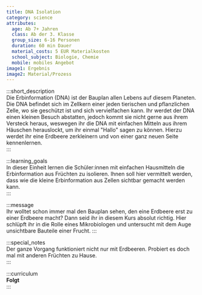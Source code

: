 ```yaml
---
title: DNA Isolation
category: science
attributes:
  age: Ab 7+ Jahren
  class: Ab der 3. Klasse
  group_size: 6-16 Personen
  duration: 60 min Dauer
  material_costs: 5 EUR Materialkosten
  school_subject: Biologie, Chemie
  mobile: mobiles Angebot
image1: Ergebnis
image2: Material/Prozess
---
```

:::short_description  
Die Erbinformation (DNA) ist der Bauplan allen Lebens auf diesem Planeten. Die DNA befindet sich im Zellkern einer jeden tierischen und pflanzlichen Zelle, wo sie geschützt ist und sich vervielfachen kann. Ihr werdet der DNA einen kleinen Besuch abstatten, jedoch kommt sie nicht gerne aus ihrem Versteck heraus, weswegen ihr die DNA mit einfachen Mitteln aus ihrem Häuschen herauslockt, um ihr einmal "Hallo" sagen zu können. Hierzu werdet ihr eine Erdbeere zerkleinern und von einer ganz neuen Seite kennenlernen.  
:::

:::learning_goals  
 In dieser Einheit lernen die Schüler:innen mit einfachen Hausmitteln die Erbinformation aus Früchten zu isolieren. Ihnen soll hier vermittelt werden, dass wie die kleine Erbinformation aus Zellen sichtbar gemacht werden kann.         
:::

:::message  
Ihr wolltet schon immer mal den Bauplan sehen, den eine Erdbeere erst zu einer Erdbeere macht? Dann seid ihr in diesem Kurs absolut richtig. Hier schlüpft ihr in die Rolle eines Mikrobiologen und untersucht mit dem Auge unsichtbare Bauteile einer Frucht.
:::  

:::special_notes  
Der ganze Vorgang funktioniert nicht nur mit Erdbeeren. Probiert es doch mal mit anderen Früchten zu Hause.  
:::

:::curriculum  
**Folgt**   
:::
